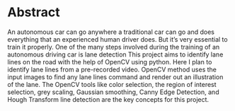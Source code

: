 # Abstract
An autonomous car can go anywhere a traditional car can go and does everything that an experienced human driver does. But it’s very essential to train it properly.  One of the many steps involved during the training of an autonomous driving car is lane detection  This project aims to identify lane lines on the road with the help of OpenCV using python.
Here I plan to identify lane lines from a pre-recorded video. OpenCV method uses the input images to find any lane lines command and render out an illustration of the lane. The OpenCV tools like color selection, the region of interest selection, grey scaling, Gaussian smoothing, Canny Edge Detection, and Hough Transform line detection are the key concepts for this project. 
